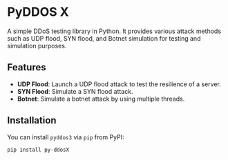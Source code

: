 # PyDDOS X

A simple DDoS testing library in Python. It provides various attack methods such as UDP flood, SYN flood, and Botnet simulation for testing and simulation purposes.

## Features
- **UDP Flood**: Launch a UDP flood attack to test the resilience of a server.
- **SYN Flood**: Simulate a SYN flood attack.
- **Botnet**: Simulate a botnet attack by using multiple threads.

## Installation

You can install `pyddos3` via `pip` from PyPI:

```bash
pip install py-ddosX
```